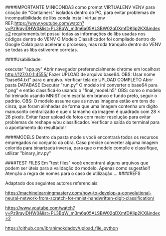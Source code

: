 ####IMPORTANTE
MINICONDA3 como prompt
VIRTUALENV VENV para criação de "Containers" isolados dentro do PC, para evitar problemas de incompatibilidade de libs
conda install virtualenv
REF:https://www.youtube.com/watch?v=Pz9rayiDHW0&list=PL3BqW_m3m6a05ALSBW02qDXmfDKIip2KX&index=2
requirements.txt possui todas as informações de libs usadas nos códigos dentro do VENV
O Modelo Classificador foi compilado dentro do Google Colab para acelerar o processo, mas roda tranquilo dentro do VENV se todas as libs estiverem corretas.

####Usabilidade:

executar "app.py"
Abrir navegador preferencialmente chrome em localhost http://127.0.0.1:4555/
Fazer UPLOAD de arquivo base64. OBS: Usar nome "base64.txt" para o arquivo.
Verificar tela de UPLOAD COMPLETO
Abrir pasta DATABASE
Executar "run.py"
O modelo irá converter o base64 para ".png" e então classificá-lo usando o "final_model.h5"
OBS: como o modelo foi treinado usando MNIST com escrita em branco e fundo preto, seguir o padrão.
OBS: O modelo assume que as novas imagens estão em tons de cinza, que foram alinhadas de forma que uma imagem contenha um dígito manuscrito centralizado e 
que o tamanho da imagem é quadrado com 28 × 28 pixels. Evitar fazer upload de fotos com maior resolução para evitar problemas de reshape e/ou classificador.
Verificar a saída do terminal para o apontamento do resultado!!

####MODELS
Dentro da pasta models você encontrará todos os recursos empregados no conjunto da obra.
Caso precise converter alguma imagem colorida para binarizada inversa, para que o modelo compile e classifique, utilizar "binary_inv.py"

####TEST FILES
Em "test files" você encontrará alguns arquivos que podem ser úteis para a validação do modelo. Apenas como sugestão!!
Atenção a regra de nomes para o caso de utilização....
####REFS

Adaptado dos seguintes autores referenciais:

https://machinelearningmastery.com/how-to-develop-a-convolutional-neural-network-from-scratch-for-mnist-handwritten-digit-classification/

https://www.youtube.com/watch?v=Pz9rayiDHW0&list=PL3BqW_m3m6a05ALSBW02qDXmfDKIip2KX&index=2

https://github.com/ibrahimokdadov/upload_file_python





